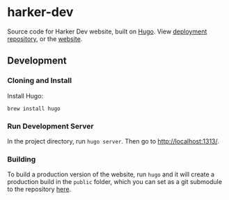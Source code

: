 # harker-dev

Source code for Harker Dev website, built on [Hugo](https://gohugo.io/). View [deployment repository](https://github.com/HarkerDev/harkerdev.github.io), or the [website](https://harkerdev.github.io/).

## Development

### Cloning and Install

Install Hugo:

`brew install hugo`

### Run Development Server

In the project directory, run `hugo server`. Then go to [http://localhost:1313/](http://localhost:1313/).

### Building

To build a production version of the website, run `hugo` and it will create a production build in the `public` folder, which you can set as a git submodule to the repository [here](https://harkerdev.github.io/).
